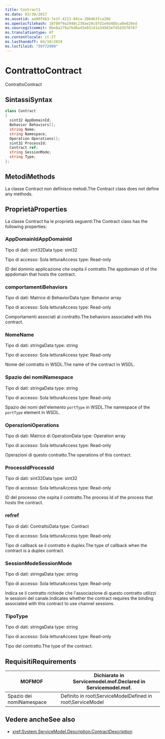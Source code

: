 ```yaml
---
title: Contract1
ms.date: 03/30/2017
ms.assetid: aa00f6b3-7e1f-4213-841a-206463fca20b
ms.openlocfilehash: 10789f9a2940c239ae20c8fd1e9d48bca0e820ed
ms.sourcegitcommit: 0be8a279af6d8a43e03141e349d3efd5d35f8767
ms.translationtype: HT
ms.contentlocale: it-IT
ms.lasthandoff: 04/18/2019
ms.locfileid: "59772999"
---
```

# <a name="contract"></a><span data-ttu-id="3eaff-102">Contratto</span><span class="sxs-lookup"><span data-stu-id="3eaff-102">Contract</span></span>
<span data-ttu-id="3eaff-103">Contratto</span><span class="sxs-lookup"><span data-stu-id="3eaff-103">Contract</span></span>  
  
## <a name="syntax"></a><span data-ttu-id="3eaff-104">Sintassi</span><span class="sxs-lookup"><span data-stu-id="3eaff-104">Syntax</span></span>  
  
```csharp
class Contract  
{  
  sint32 AppDomainId;  
  Behavior Behaviors[];  
  string Name;  
  string Namespace;  
  Operation Operations[];  
  sint32 ProcessId;  
  Contract ref;  
  string SessionMode;  
  string Type;  
};  
```  
  
## <a name="methods"></a><span data-ttu-id="3eaff-105">Metodi</span><span class="sxs-lookup"><span data-stu-id="3eaff-105">Methods</span></span>  
 <span data-ttu-id="3eaff-106">La classe Contract non definisce metodi.</span><span class="sxs-lookup"><span data-stu-id="3eaff-106">The Contract class does not define any methods.</span></span>  
  
## <a name="properties"></a><span data-ttu-id="3eaff-107">Proprietà</span><span class="sxs-lookup"><span data-stu-id="3eaff-107">Properties</span></span>  
 <span data-ttu-id="3eaff-108">La classe Contract ha le proprietà seguenti:</span><span class="sxs-lookup"><span data-stu-id="3eaff-108">The Contract class has the following properties:</span></span>  
  
### <a name="appdomainid"></a><span data-ttu-id="3eaff-109">AppDomainId</span><span class="sxs-lookup"><span data-stu-id="3eaff-109">AppDomainId</span></span>  
 <span data-ttu-id="3eaff-110">Tipo di dati: sint32</span><span class="sxs-lookup"><span data-stu-id="3eaff-110">Data type: sint32</span></span>  
  
 <span data-ttu-id="3eaff-111">Tipo di accesso: Sola lettura</span><span class="sxs-lookup"><span data-stu-id="3eaff-111">Access type: Read-only</span></span>  
  
 <span data-ttu-id="3eaff-112">ID del dominio applicazione che ospita il contratto.</span><span class="sxs-lookup"><span data-stu-id="3eaff-112">The appdomain id of the appdomain that hosts the contract.</span></span>  
  
### <a name="behaviors"></a><span data-ttu-id="3eaff-113">comportamenti</span><span class="sxs-lookup"><span data-stu-id="3eaff-113">Behaviors</span></span>  
 <span data-ttu-id="3eaff-114">Tipo di dati: Matrice di Behavior</span><span class="sxs-lookup"><span data-stu-id="3eaff-114">Data type: Behavior array</span></span>  
  
 <span data-ttu-id="3eaff-115">Tipo di accesso: Sola lettura</span><span class="sxs-lookup"><span data-stu-id="3eaff-115">Access type: Read-only</span></span>  
  
 <span data-ttu-id="3eaff-116">Comportamenti associati al contratto.</span><span class="sxs-lookup"><span data-stu-id="3eaff-116">The behaviors associated with this contract.</span></span>  
  
### <a name="name"></a><span data-ttu-id="3eaff-117">Nome</span><span class="sxs-lookup"><span data-stu-id="3eaff-117">Name</span></span>  
 <span data-ttu-id="3eaff-118">Tipo di dati: stringa</span><span class="sxs-lookup"><span data-stu-id="3eaff-118">Data type: string</span></span>  
  
 <span data-ttu-id="3eaff-119">Tipo di accesso: Sola lettura</span><span class="sxs-lookup"><span data-stu-id="3eaff-119">Access type: Read-only</span></span>  
  
 <span data-ttu-id="3eaff-120">Nome del contratto in WSDL.</span><span class="sxs-lookup"><span data-stu-id="3eaff-120">The name of the contract in WSDL.</span></span>  
  
### <a name="namespace"></a><span data-ttu-id="3eaff-121">Spazio dei nomi</span><span class="sxs-lookup"><span data-stu-id="3eaff-121">Namespace</span></span>  
 <span data-ttu-id="3eaff-122">Tipo di dati: stringa</span><span class="sxs-lookup"><span data-stu-id="3eaff-122">Data type: string</span></span>  
  
 <span data-ttu-id="3eaff-123">Tipo di accesso: Sola lettura</span><span class="sxs-lookup"><span data-stu-id="3eaff-123">Access type: Read-only</span></span>  
  
 <span data-ttu-id="3eaff-124">Spazio dei nomi dell'elemento `portType` in WSDL.</span><span class="sxs-lookup"><span data-stu-id="3eaff-124">The namespace of the `portType` element in WSDL.</span></span>  
  
### <a name="operations"></a><span data-ttu-id="3eaff-125">Operazioni</span><span class="sxs-lookup"><span data-stu-id="3eaff-125">Operations</span></span>  
 <span data-ttu-id="3eaff-126">Tipo di dati: Matrice di Operation</span><span class="sxs-lookup"><span data-stu-id="3eaff-126">Data type: Operation array</span></span>  
  
 <span data-ttu-id="3eaff-127">Tipo di accesso: Sola lettura</span><span class="sxs-lookup"><span data-stu-id="3eaff-127">Access type: Read-only</span></span>  
  
 <span data-ttu-id="3eaff-128">Operazioni di questo contratto.</span><span class="sxs-lookup"><span data-stu-id="3eaff-128">The operations of this contract.</span></span>  
  
### <a name="processid"></a><span data-ttu-id="3eaff-129">ProcessId</span><span class="sxs-lookup"><span data-stu-id="3eaff-129">ProcessId</span></span>  
 <span data-ttu-id="3eaff-130">Tipo di dati: sint32</span><span class="sxs-lookup"><span data-stu-id="3eaff-130">Data type: sint32</span></span>  
  
 <span data-ttu-id="3eaff-131">Tipo di accesso: Sola lettura</span><span class="sxs-lookup"><span data-stu-id="3eaff-131">Access type: Read-only</span></span>  
  
 <span data-ttu-id="3eaff-132">ID del processo che ospita il contratto.</span><span class="sxs-lookup"><span data-stu-id="3eaff-132">The process Id of the process that hosts the contract.</span></span>  
  
### <a name="ref"></a><span data-ttu-id="3eaff-133">ref</span><span class="sxs-lookup"><span data-stu-id="3eaff-133">ref</span></span>  
 <span data-ttu-id="3eaff-134">Tipo di dati: Contratto</span><span class="sxs-lookup"><span data-stu-id="3eaff-134">Data type: Contract</span></span>  
  
 <span data-ttu-id="3eaff-135">Tipo di accesso: Sola lettura</span><span class="sxs-lookup"><span data-stu-id="3eaff-135">Access type: Read-only</span></span>  
  
 <span data-ttu-id="3eaff-136">Tipo di callback se il contratto è duplex.</span><span class="sxs-lookup"><span data-stu-id="3eaff-136">The type of callback when the contract is a duplex contract.</span></span>  
  
### <a name="sessionmode"></a><span data-ttu-id="3eaff-137">SessionMode</span><span class="sxs-lookup"><span data-stu-id="3eaff-137">SessionMode</span></span>  
 <span data-ttu-id="3eaff-138">Tipo di dati: stringa</span><span class="sxs-lookup"><span data-stu-id="3eaff-138">Data type: string</span></span>  
  
 <span data-ttu-id="3eaff-139">Tipo di accesso: Sola lettura</span><span class="sxs-lookup"><span data-stu-id="3eaff-139">Access type: Read-only</span></span>  
  
 <span data-ttu-id="3eaff-140">Indica se il contratto richiede che l'associazione di questo contratto utilizzi le sessioni del canale.</span><span class="sxs-lookup"><span data-stu-id="3eaff-140">Indicates whether the contract requires the binding associated with this contract to use channel sessions.</span></span>  
  
### <a name="type"></a><span data-ttu-id="3eaff-141">Tipo</span><span class="sxs-lookup"><span data-stu-id="3eaff-141">Type</span></span>  
 <span data-ttu-id="3eaff-142">Tipo di dati: stringa</span><span class="sxs-lookup"><span data-stu-id="3eaff-142">Data type: string</span></span>  
  
 <span data-ttu-id="3eaff-143">Tipo di accesso: Sola lettura</span><span class="sxs-lookup"><span data-stu-id="3eaff-143">Access type: Read-only</span></span>  
  
 <span data-ttu-id="3eaff-144">Tipo del contratto.</span><span class="sxs-lookup"><span data-stu-id="3eaff-144">The type of the contract.</span></span>  
  
## <a name="requirements"></a><span data-ttu-id="3eaff-145">Requisiti</span><span class="sxs-lookup"><span data-stu-id="3eaff-145">Requirements</span></span>  
  
|<span data-ttu-id="3eaff-146">MOF</span><span class="sxs-lookup"><span data-stu-id="3eaff-146">MOF</span></span>|<span data-ttu-id="3eaff-147">Dichiarato in Servicemodel.mof.</span><span class="sxs-lookup"><span data-stu-id="3eaff-147">Declared in Servicemodel.mof.</span></span>|  
|---------|-----------------------------------|  
|<span data-ttu-id="3eaff-148">Spazio dei nomi</span><span class="sxs-lookup"><span data-stu-id="3eaff-148">Namespace</span></span>|<span data-ttu-id="3eaff-149">Definito in root\ServiceModel</span><span class="sxs-lookup"><span data-stu-id="3eaff-149">Defined in root\ServiceModel</span></span>|  
  
## <a name="see-also"></a><span data-ttu-id="3eaff-150">Vedere anche</span><span class="sxs-lookup"><span data-stu-id="3eaff-150">See also</span></span>

- <xref:System.ServiceModel.Description.ContractDescription>
